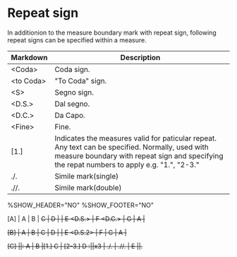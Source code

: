 # Repeat sign

In additionion to the measure boundary mark with repeat sign, following repeat signs can be specified within a measure.

| Markdown         | Description  |
| ------------- | -----|
| \<Coda\>      | Coda sign.  |
| \<to Coda\>   | "To Coda" sign.  |
| \<S\>         | Segno sign. |
| \<D.S.\>      | Dal segno. |
| \<D.C.\>      | Da Capo. |
| \<Fine\>      | Fine. |
| [1.]          | Indicates the measures valid for paticular repeat. Any text can be specified. Normally, used with measure boundary with repeat sign and specifying the repat numbers to apply e.g. "1.", "2-3."  |
| ./.           | Simile mark(single) |
| .//.          | Simile mark(double) |

<!-- fumen:start -->
%SHOW_HEADER="NO"
%SHOW_FOOTER="NO"

[A]
| A | B | <S> C | D <to Coda> |
| E <D.S.> | F <D.C.> | <Coda> G | A |

[B]
| A | B | <S2> C | D <to Coda2> |
| E <D.S.2> | F | <Coda2> G | A |

[C]
||: A | B |[1.] C | [2-3.] D :||x3
| ./. | .//. | E <Fine> ||.
<!-- fumen:end -->


